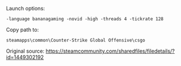 Launch options:
```
-language bananagaming -novid -high -threads 4 -tickrate 128
```
Copy path to:
```
steamapps\common\Counter-Strike Global Offensive\csgo
```

Original source: https://steamcommunity.com/sharedfiles/filedetails/?id=1449302192